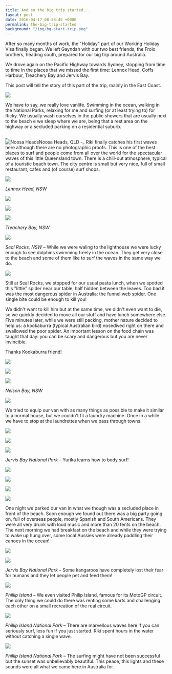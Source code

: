 ```yaml
---
title: And so the big trip started...
layout: post
date: 2016-04-17 08:58:45 +0000
permalink: the-big-trip-started
background: "/img/bg-start-trip.png"
---
```

After so many months of work, the "Holiday" part of our Working Holiday Visa finally began. We left Gayndah with our two best friends, the Froio brothers, heading south, prepared for our big trip around Australia.

We drove again on the Pacific Highway towards Sydney, stopping from time to time in the places that we missed the first time: Lennox Head, Coffs Harbour, Treachery Bay and Jervis Bay.

This post will tell the story of this part of the trip, mainly in the East Coast.

![](/uploads/2018/03/16/map-gayndah-melbourne.png)

We have to say, we really love vanlife. Swimming in the ocean, walking in the National Parks, relaxing for me and surfing (or at least trying to) for Ricky. We usually wash ourselves in the public showers that are usually next to the beach e we sleep where we are, being that a rest area on the highway or a secluded parking on a residential suburb.

_  
![Noosa Heads](https://farm2.staticflickr.com/1490/25851035963_2272c09a9a_c.jpg "Noosa Heads, QLD")Noosa Heads, QLD -_ Riki finally catches his first waves here although there are no photographic proofs. This is one of the best places to surf and people come from all over the world for the spectacular waves of this little Queensland town. There is a chill-out atmosphere, typical of a touristic beach town. The city centre is small but very nice, full of small restaurant, cafes and (of course) surf shops. 

![](https://farm2.staticflickr.com/1460/25843896516_5e51d145e4_c.jpg)

_Lennox Head, NSW_

![](https://farm2.staticflickr.com/1697/25750629452_9b9b01b7b5_c.jpg)

![](https://farm2.staticflickr.com/1661/25774979561_141b5d53bd_c.jpg)

![](https://farm2.staticflickr.com/1628/25870091405_419a4e2dd9_c.jpg)

_Treachery Bay, NSW_

![](https://farm2.staticflickr.com/1720/25844127406_d7dd10501f_c.jpg)

_Seal Rocks, NSW_ – While we were waling to the lighthouse we were lucky enough to see dolphins swimming freely in the ocean. They get very close to the beach and some of them like to surf the waves in the same way we do. 

![](https://farm2.staticflickr.com/1488/25569515700_72e3c0b29c_c.jpg)

Still at Seal Rocks, we stopped for our usual pasta lunch, when we spotted this "little" spider near our table, half hidden between the leaves. Too bad it was the most dangerous spider in Australia: the funnel web spider. One single bite could be enough to kill you!

We didn't want to kill him but at the same time, we didn't even want to die, so we quickly decided to move all our stuff and have lunch somewhere else. Five minutes later, while we were still packing, mother nature decided to help us: a kookaburra (typical Australian bird) nosedived right on there and swallowed the poor spider. An important lesson on the food chain was taught that day: you can be scary and dangerous but you are never invincible.

Thanks Kookaburra friend!

![](https://farm2.staticflickr.com/1602/25569524000_572d32ba1a_c.jpg)

![](https://farm2.staticflickr.com/1495/25749788152_4077a1d52a_c.jpg)

![](https://farm2.staticflickr.com/1720/25870723445_6537dd72f2_c.jpg)

_Nelson Bay, NSW_

![](https://farm2.staticflickr.com/1656/25749828242_f02c195664_c.jpg)

We tried to equip our van with as many things as possible to make it similar to a normal house, but we couldn't fit a laundry machine. Once in a while we have to stop at the laundrettes when we pass through towns.

![](https://farm2.staticflickr.com/1501/25870769125_56ac972df8_c.jpg)

![](https://farm2.staticflickr.com/1692/25570128590_54206a52ed_c.jpg)

![](https://farm2.staticflickr.com/1581/25844818926_55c9c3174f_c.jpg)

_Jervis Bay National Park_ – Yurika learns how to body surf!

![](https://farm2.staticflickr.com/1467/25844827646_02d8269a27_c.jpg)

![](https://farm2.staticflickr.com/1706/25775803391_b76d335e3c_c.jpg)

![](https://farm2.staticflickr.com/1470/25844849406_9f5c828f94_c.jpg)

![](https://farm2.staticflickr.com/1583/25775828711_36a25956fa_c.jpg)

One night we parked our van in what we though was a secluded place in front of the beach. Soon enough we found out there was a big party going on, full of overseas people, mostly Spanish and South Americans. They were all very drunk with loud music and more than 20 tents on the beach. The next morning we had breakfast on the beach and while they were trying to wake up hung over, some local Aussies were already paddling their canoes in the ocean!

![](https://farm2.staticflickr.com/1480/25844891146_6220b92db5_c.jpg)

![](https://farm2.staticflickr.com/1508/25570403900_34b9c5c8fc_c.jpg)

_Jervis Bay National Park_ – Some kangaroos have completely lost their fear for humans and they let people pet and feed them!

![](https://farm2.staticflickr.com/1486/25845344586_86ef37cb1b_c.jpg)

_Phillip Island_ – We even visited Philip Island, famous for its MotoGP circuit. The only thing we could do there was renting some karts and challenging each other on a small recreation of the real circuit.

![](https://farm2.staticflickr.com/1698/25570826470_381869d7e3_c.jpg)

_Phillip Island National Park_ – There are marvellous waves here if you can seriously surf, less fun if you just started. Riki spent hours in the water without catching a single wave.

![](https://farm2.staticflickr.com/1590/25570835180_4ba0b8720e_c.jpg)

_Phillip Island National Park_ – The surfing might have not been successful but the sunset was unbelievably beautiful. This peace, this lights and these sounds were all what we came here in Australia for.